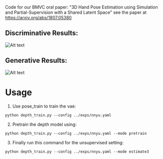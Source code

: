 Code for our BMVC oral paper: "3D Hand Pose Estimation using Simulation and Partial-Supervision with a Shared Latent Space"  see the paper at https://arxiv.org/abs/1807.05380


## Discriminative Results:
![Alt text](/img/dis_icvl.gif)

## Generative Results:
![Alt text](/img/walk_nyu.gif)




#  Usage
1. Use pose_train to train the vae: 
```
python depth_train.py --config ../exps/nnyu.yaml
```

2. Pretrain the depth model using: 
```
python depth_train.py --config ../exps/nnyu.yaml --mode pretrain
```

3. Finally run this command for the unsupervised setting: 
```
python depth_train.py --config ../exps/nnyu.yaml --mode estimate3
```


